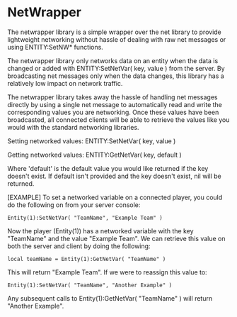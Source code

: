 NetWrapper
=======

The netwrapper library is a simple wrapper over the net library to provide lightweight 
 networking without hassle of dealing with raw net messages or using ENTITY:SetNW* functions.

The netwrapper library only networks data on an entity when the data is changed or added with
 ENTITY:SetNetVar( key, value ) from the server. By broadcasting net messages only when 
 the data changes, this library has a relatively low impact on network traffic.

The netwrapper library takes away the hassle of handling net messages directly 
 by using a single net message to automatically read and write the corresponding 
 values you are networking. Once these values have been broadcasted, all connected 
 clients will be able to retrieve the values like you would with the standard networking libraries.

Setting networked values:
	ENTITY:SetNetVar( key, value )
	
Getting networked values:
	ENTITY:GetNetVar( key, default )
	
Where 'default' is the default value you would like returned if the key doesn't exist.
 If default isn't provided and the key doesn't exist, nil will be returned.

[EXAMPLE] To set a networked variable on a connected player, you could
 do the following on from your server console:
	
	Entity(1):SetNetVar( "TeamName", "Example Team" )
	
Now the player (Entity(1)) has a networked variable with the key "TeamName" 
 and the value "Example Team". We can retrieve this value on both the server
 and client by doing the following:

	local teamName = Entity(1):GetNetVar( "TeamName" )
	
This will return "Example Team". If we were to reassign this value to:

	Entity(1):SetNetVar( "TeamName", "Another Example" )

Any subsequent calls to Entity(1):GetNetVar( "TeamName" ) will 
 return "Another Example".